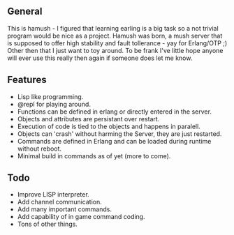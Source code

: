 ## General

This is hamush - I figured that learning earling is a big task so a not
trivial program would be nice as a project. Hamush was born, a mush server
that is supposed to offer high stability and fault tollerance - yay for
Erlang/OTP ;) Other then that I just want to toy around. To be frank I've
little hope anyone will ever use this really then again if someone does let me
know.

## Features

* Lisp like programming.
* @repl for playing around.
* Functions can be defined in erlang or directly entered in the server.
* Objects and attributes are persistant over restart.
* Execution of code is tied to the objects and happens in paralell.
* Objects can 'crash' without harming the Server, they are just restarted.
* Commands are defined in Erlang and can be loaded during runtime without
reboot.
* Minimal build in commands as of yet (more to come).

## Todo

* Improve LISP interpreter.
* Add channel communication.
* Add many important commands.
* Add capability of in game command coding.
* Tons of other things.